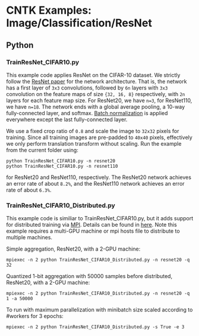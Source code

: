 # CNTK Examples: Image/Classification/ResNet

## Python

### TrainResNet_CIFAR10.py

This example code applies ResNet on the CIFAR-10 dataset. We strictly follow the [ResNet paper](http://arxiv.org/abs/1512.03385) for the network architecture. That is, the network has a first layer of `3x3` convolutions, followed by `6n` layers with `3x3` convolution on the feature maps of size `{32, 16, 8}` respectively, with `2n` layers for each feature map size. For ResNet20, we have `n=3`, for ResNet110, we have `n=18`. The network ends with a global average pooling, a 10-way fully-connected layer, and softmax. [Batch normalization](https://arxiv.org/abs/1502.03167) is applied everywhere except the last fully-connected layer.

We use a fixed crop ratio of `0.8` and scale the image to `32x32` pixels for training. Since all training images are pre-padded to `40x40` pixels, effectively we only perform translation transform without scaling. Run the example from the current folder using:

`python TrainResNet_CIFAR10.py -n resnet20`  
`python TrainResNet_CIFAR10.py -n resnet110`

for ResNet20 and ResNet110, respectively. The ResNet20 network achieves an error rate of about `8.2%`, and the ResNet110 network achieves an error rate of about `6.3%`.

### TrainResNet_CIFAR10_Distributed.py

This example code is similiar to TrainResNet_CIFAR10.py, but it adds support for distributed training via [MPI](https://en.wikipedia.org/wiki/Message_Passing_Interface). Details can be found in [here](https://github.com/Microsoft/CNTK/wiki/Multiple-GPUs-and-machines).
Note this example requires a multi-GPU machine or mpi hosts file to distribute to multiple machines.

Simple aggregation, ResNet20, with a 2-GPU machine:

`mpiexec -n 2 python TrainResNet_CIFAR10_Distributed.py -n resnet20 -q 32`

Quantized 1-bit aggregation with 50000 samples before distributed, ResNet20, with a 2-GPU machine:

`mpiexec -n 2 python TrainResNet_CIFAR10_Distributed.py -n resnet20 -q 1 -a 50000`

To run with maximum parallelization with minibatch size scaled according to #workers for 3 epochs:

`mpiexec -n 2 python TrainResNet_CIFAR10_Distributed.py -s True -e 3`